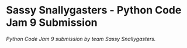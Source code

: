 # Sassy Snallygasters - Python Code Jam 9 Submission

*Python Code Jam 9 submission by team Sassy Snallygasters.*
